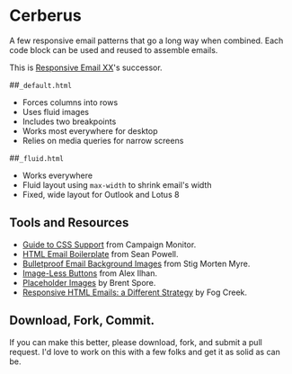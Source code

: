 Cerberus
========

A few responsive email patterns that go a long way when combined. Each code block can be used and reused to assemble emails.

This is [Responsive Email XX](https://github.com/TedGoas/Responsive-Email-XX)'s successor.

##`_default.html`
* Forces columns into rows
* Uses fluid images
* Includes two breakpoints
* Works most everywhere for desktop
* Relies on media queries for narrow screens

##`_fluid.html`
* Works everywhere
* Fluid layout using `max-width` to shrink email's width
* Fixed, wide layout for Outlook and Lotus 8

## Tools and Resources
* [Guide to CSS Support](http://www.campaignmonitor.com/css) from Campaign Monitor.
* [HTML Email Boilerplate](http://htmlemailboilerplate.com/) from Sean Powell.
* [Bulletproof Email Background Images](http://backgrounds.cm/) from Stig Morten Myre.
* [Image-Less Buttons](http://codepen.io/Omgitsonlyalex/pen/cKEyx) from Alex Ilhan.
* [Placeholder Images](http://placehold.it/) by Brent Spore.
* [Responsive HTML Emails: a Different Strategy](http://blog.fogcreek.com/responsive-html-emails-a-different-strategy/) by Fog Creek.

## Download, Fork, Commit.
If you can make this better, please download, fork, and submit a pull request. I'd love to work on this with a few folks and get it as solid as can be.